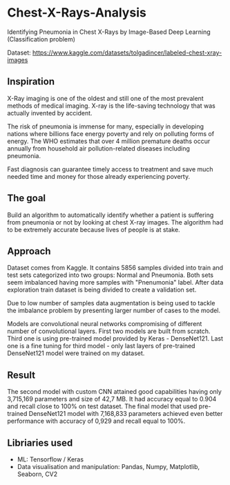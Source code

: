 # Chest-X-Rays-Analysis
Identifying Pneumonia in Chest X-Rays by Image-Based Deep Learning (Classification problem)

Dataset: https://www.kaggle.com/datasets/tolgadincer/labeled-chest-xray-images

## Inspiration

X-Ray imaging is one of the oldest and still one of the most prevalent methods of medical imaging. X-ray is the life-saving technology that was actually invented by accident.

The risk of pneumonia is immense for many, especially in developing nations where billions face energy poverty and rely on polluting forms of energy. The WHO estimates that over 4 million premature deaths occur annually from household air pollution-related diseases including pneumonia.

Fast diagnosis can guarantee timely access to treatment and save much needed time and money for those already experiencing poverty.

## The goal

Build an algorithm to automatically identify whether a patient is suffering from pneumonia or not by looking at chest X-ray images. The algorithm had to be extremely accurate because lives of people is at stake.

## Approach

Dataset comes from Kaggle. It contains 5856 samples divided into train and test sets categorized into two groups: Normal and Pneumonia. Both sets seem imbalanced having more samples with "Pnenumonia" label. After data exploration train dataset is being divided to create a validation set.

Due to low number of samples data augmentation is being used to tackle the imbalance problem by presenting larger number of cases to the model.

Models are convolutional neural networks compromising of different number of convolutional layers. First two models are built from scratch. Third one is using pre-trained model provided by Keras - DenseNet121. Last one is a fine tuning for third model - only last layers of pre-trained DenseNet121 model were trained on my dataset. 

## Result

The second model with custom CNN attained good capabilities having only 3,715,169 parameters and size of 42,7 MB. It had accuracy equal to 0.904 and recall close to 100% on test dataset.
The final model that used pre-trained DenseNet121 model with 7,168,833 parameters achieved even better performance with accuracy of 0,929 and recall equal to 100%.

## Libriaries used
- ML: Tensorflow / Keras
- Data visualisation and manipulation: Pandas, Numpy, Matplotlib, Seaborn, CV2
